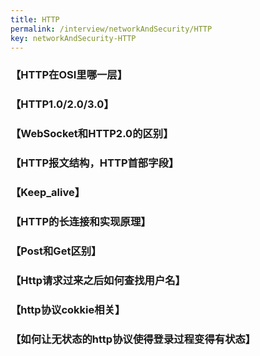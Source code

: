 ```yaml
---
title: HTTP
permalink: /interview/networkAndSecurity/HTTP
key: networkAndSecurity-HTTP
---
```


### 【HTTP在OSI里哪一层】

### 【HTTP1.0/2.0/3.0】

### 【WebSocket和HTTP2.0的区别】

### 【HTTP报文结构，HTTP首部字段】   

### 【Keep_alive】

### 【HTTP的长连接和实现原理】

### 【Post和Get区别】 

### 【Http请求过来之后如何查找用户名】

### 【http协议cokkie相关】 

### 【如何让无状态的http协议使得登录过程变得有状态】  


